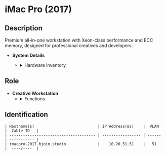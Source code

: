 # iMac Pro (2017)

## Description
Premium all-in-one workstation with Xeon-class performance and ECC memory, designed for professional creatives and developers.

- **System Details**
    - <details>
        <summary>Hardware Inventory</summary>

        <details>
        <summary>CPU</summary>

            - Intel Xeon W-2140B  
            - 8-core @ 3.2GHz (Turbo up to 4.2GHz)

        </details>

        <details>
        <summary>GPU</summary>

            - AMD Radeon Pro Vega 56  
            - 8GB HBM2 memory

        </details>

        <details>
        <summary>Memory</summary>

            - 32GB DDR4 ECC (2666MHz)

        </details>

        <details>
        <summary>Storage</summary>

            - 1TB SSD

        </details>

        <details>
        <summary>Network Interfaces</summary>

            - 10Gb Ethernet  
            - Wi-Fi 802.11ac  
            - Bluetooth 5.0

        </details>

        <details>
        <summary>Ports</summary>

            - 4× USB-A  
            - 4× Thunderbolt 3 (USB-C)  
            - SDXC card slot  
            - 3.5mm headphone jack

        </details>

        <details>
        <summary>Operating System</summary>

            - macOS Big Sur

        </details>

    </details>

## Role
- **Creative Workstation**
    - <details>
        <summary>Functions</summary>

        - 3D rendering  
        - Video editing  
        - Software development

        </details>
    </details>

## Identification
```
| Hostname(s)                            | IP Address(es)    |  VLAN  |  Cable ID   |
| -------------------------------------- | ----------------- | ------ | ----------- |
| imacpro-2017.bjoin.studio              |    10.20.51.51    |   51   |  ----/----  |
```
